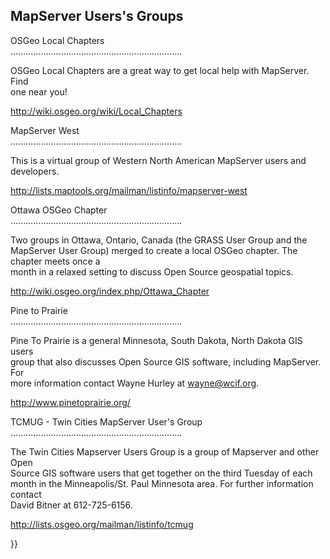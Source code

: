                                                                              
MapServer Users's Groups                                                      
--------------------------                                                    
                                                                              
OSGeo Local Chapters                                                          
....................................................................          
                                                                              
OSGeo Local Chapters are a great way to get local help with MapServer.  Find  
one near you!                                                                 
                                                                              
http://wiki.osgeo.org/wiki/Local_Chapters                                     
                                                                              
                                                                              
                                                                              
MapServer West                                                                
....................................................................          
                                                                              
This is a virtual group of Western North American MapServer users and         
developers.                                                                   
                                                                              
http://lists.maptools.org/mailman/listinfo/mapserver-west                     
                                                                              
Ottawa OSGeo Chapter                                                          
....................................................................          
                                                                              
Two groups in Ottawa, Ontario, Canada (the GRASS User Group and the MapServer 
User Group) merged to create a local OSGeo chapter. The chapter meets once a  
month in a relaxed setting to discuss Open Source geospatial topics.          
                                                                              
http://wiki.osgeo.org/index.php/Ottawa_Chapter                                
                                                                              
                                                                              
Pine to Prairie                                                               
....................................................................          
                                                                              
Pine To Prairie is a general Minnesota, South Dakota, North Dakota GIS users  
group that also discusses Open Source GIS software, including MapServer. For  
more information contact Wayne Hurley at wayne@wcif.org.                      
                                                                              
http://www.pinetoprairie.org/                                                 
                                                                              
TCMUG - Twin Cities MapServer User's Group                                    
....................................................................          
                                                                              
The Twin Cities Mapserver Users Group is a group of Mapserver and other Open  
Source GIS software users that get together on the third Tuesday of each month
in the Minneapolis/St. Paul Minnesota area. For further information contact   
David Bitner at 612-725-6156.                                                 
                                                                              
http://lists.osgeo.org/mailman/listinfo/tcmug                                 
                                                                              
                                                                              
}}

